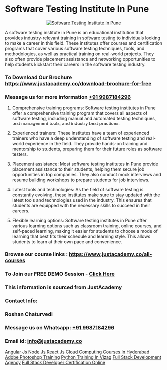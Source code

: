 # Software Testing Institute In Pune

<p align="center">
  <a href="https://justacademy.co/program-detail/software-testing">
    <img src="https://justacademy.co/storage2/program_images/1704700438.webp" alt="Software Testing Institute In Pune">
  </a>
</p>


A software testing institute in Pune is an educational institution that provides industry-relevant training in software testing to individuals looking to make a career in this field. These institutes offer courses and certification programs that cover various software testing techniques, tools, and methodologies, as well as practical training on real-world projects. They also often provide placement assistance and networking opportunities to help students kickstart their careers in the software testing industry.
### To Download Our Brochure https://www.justacademy.co/download-brochure-for-free
### Message us for more information [+91 9987184296](https://api.whatsapp.com/send?phone=919987184296)
1) Comprehensive training programs: Software testing institutes in Pune offer a comprehensive training program that covers all aspects of software testing, including manual and automated testing techniques, test management tools, and industry best practices.

2) Experienced trainers: These institutes have a team of experienced trainers who have a deep understanding of software testing and real-world experience in the field. They provide hands-on training and mentorship to students, preparing them for their future roles as software testers.

3) Placement assistance: Most software testing institutes in Pune provide placement assistance to their students, helping them secure job opportunities in top companies. They also conduct mock interviews and resume building workshops to prepare students for job interviews.

4) Latest tools and technologies: As the field of software testing is constantly evolving, these institutes make sure to stay updated with the latest tools and technologies used in the industry. This ensures that students are equipped with the necessary skills to succeed in their careers.

5) Flexible learning options: Software testing institutes in Pune offer various learning options such as classroom training, online courses, and self-paced learning, making it easier for students to choose a mode of learning that best fits their schedule and learning style. This allows students to learn at their own pace and convenience.

### Browse our course links : https://www.justacademy.co/all-courses 
### To Join our FREE DEMO Session - [Click Here](https://www.justacademy.co/register-for-course-demo)


### This information is sourced from JustAcademy
### Contact Info:
### Roshan Chaturvedi
### Message us on Whatsapp: [+91 9987184296](https://api.whatsapp.com/send?phone=919987184296)
### Email id: [info@justacademy.co](mailto:info@justacademy.co)
                    
[Angular Js Node Js React Js](https://www.linkedin.com/pulse/angular-js-node-react-justacademy-berlin-mn9fc?trackingId=Faxx0bdJnjwz5o7cpqVwLQ%3D%3D&lipi=urn%3Ali%3Apage%3Ad_flagship3_company_admin%3B9LRf%2B9vgRJ%2BRyqfmHudhjA%3D%3D)
[Cloud Computing Courses In Hyderabad](https://www.linkedin.com/pulse/cloud-computing-courses-hyderabad-justacademy-jaipur-k6sjc?trackingId=Bj0EeXyQanB%2BGKIGl3Jp3Q%3D%3D&lipi=urn%3Ali%3Apage%3Ad_flagship3_company_admin%3B%2Bj%2BWkU3wSKSQ1R70zcYAcw%3D%3D)
[Adobe Photoshop Training](https://medium.com/@namusn/adobe-photoshop-training-3c499f299829)
[Python Training In Vizag](https://medium.com/@sagarawat89/python-training-in-vizag-ef9f39e440b5)
[Full Stack Development Agency](https://justacademyin.github.io/Articles/Full-Stack-Development-Agency)
[Full Stack Developer Certification Online](https://justacademyin.github.io/Articles/Full-Stack-Developer-Certification-Online)

